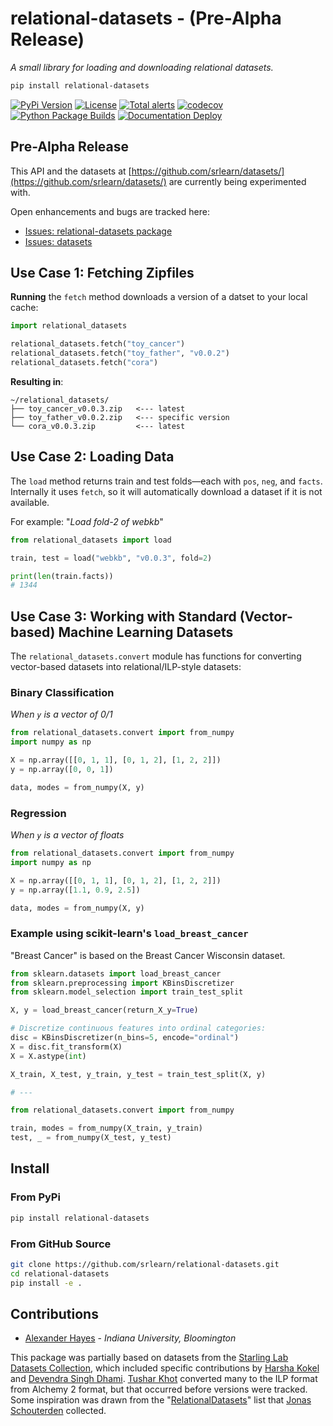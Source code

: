 # relational-datasets - (Pre-Alpha Release)

*A small library for loading and downloading relational datasets.*

```bash
pip install relational-datasets
```

[![PyPi Version](https://img.shields.io/pypi/v/relational-datasets)](https://pypi.org/project/relational-datasets/)
[![License](https://img.shields.io/github/license/srlearn/relational-datasets)](https://github.com/srlearn/relational-datasets/blob/main/LICENSE)
[![Total alerts](https://img.shields.io/lgtm/alerts/g/srlearn/relational-datasets.svg?logo=lgtm&logoWidth=18)](https://lgtm.com/projects/g/srlearn/relational-datasets/alerts/)
[![codecov](https://codecov.io/gh/srlearn/relational-datasets/branch/main/graph/badge.svg?token=lutvcUSBRF)](https://codecov.io/gh/srlearn/relational-datasets)
[![Python Package Builds](https://github.com/srlearn/relational-datasets/actions/workflows/python-package.yml/badge.svg)](https://github.com/srlearn/relational-datasets/actions/workflows/python-package.yml)
[![Documentation Deploy](https://github.com/srlearn/relational-datasets/actions/workflows/deploy-docs.yml/badge.svg)](https://github.com/srlearn/relational-datasets/actions/workflows/deploy-docs.yml)

## Pre-Alpha Release

This API and the datasets at
[https://github.com/srlearn/datasets/](https://github.com/srlearn/datasets/)
are currently being experimented with.

Open enhancements and bugs are tracked here:

- [Issues: relational-datasets package](https://github.com/srlearn/relational-datasets/issues)
- [Issues: datasets](https://github.com/srlearn/datasets/issues)

## Use Case 1: Fetching Zipfiles

**Running** the `fetch` method downloads a version of a datset to your local cache:

```python
import relational_datasets

relational_datasets.fetch("toy_cancer")
relational_datasets.fetch("toy_father", "v0.0.2")
relational_datasets.fetch("cora")
```

**Resulting in**:

```console
~/relational_datasets/
├── toy_cancer_v0.0.3.zip   <--- latest
├── toy_father_v0.0.2.zip   <--- specific version
└── cora_v0.0.3.zip         <--- latest
```

## Use Case 2: Loading Data

The `load` method returns train and test folds—each with `pos`, `neg`, and
`facts`. Internally it uses `fetch`, so it will automatically download a
dataset if it is not available.

For example: "*Load fold-2 of webkb*"

```python
from relational_datasets import load

train, test = load("webkb", "v0.0.3", fold=2)

print(len(train.facts))
# 1344
```

## Use Case 3: Working with Standard (Vector-based) Machine Learning Datasets

The `relational_datasets.convert` module has functions for
converting vector-based datasets into relational/ILP-style
datasets:

### Binary Classification

*When `y` is a vector of 0/1*

```python
from relational_datasets.convert import from_numpy
import numpy as np

X = np.array([[0, 1, 1], [0, 1, 2], [1, 2, 2]])
y = np.array([0, 0, 1])

data, modes = from_numpy(X, y)
```

### Regression

*When `y` is a vector of floats*

```python
from relational_datasets.convert import from_numpy
import numpy as np

X = np.array([[0, 1, 1], [0, 1, 2], [1, 2, 2]])
y = np.array([1.1, 0.9, 2.5])

data, modes = from_numpy(X, y)
```

### Example using scikit-learn's `load_breast_cancer`

"Breast Cancer" is based on the Breast Cancer Wisconsin
dataset.

```python
from sklearn.datasets import load_breast_cancer
from sklearn.preprocessing import KBinsDiscretizer
from sklearn.model_selection import train_test_split

X, y = load_breast_cancer(return_X_y=True)

# Discretize continuous features into ordinal categories:
disc = KBinsDiscretizer(n_bins=5, encode="ordinal")
X = disc.fit_transform(X)
X = X.astype(int)

X_train, X_test, y_train, y_test = train_test_split(X, y)

# ---

from relational_datasets.convert import from_numpy

train, modes = from_numpy(X_train, y_train)
test, _ = from_numpy(X_test, y_test)
```

## Install

### From PyPi

```bash
pip install relational-datasets
```

### From GitHub Source

```bash
git clone https://github.com/srlearn/relational-datasets.git
cd relational-datasets
pip install -e .
```

## Contributions

- [Alexander Hayes](https://hayesall.com) - *Indiana University, Bloomington*

This package was partially based on datasets from the
[Starling Lab Datasets Collection](https://starling.utdallas.edu/datasets/),
which included specific contributions by
[Harsha Kokel](https://harshakokel.com/) and
[Devendra Singh Dhami](https://sites.google.com/view/devendradhami).
[Tushar Khot](https://allenai.org/team/tushark) converted many to the ILP
format from Alchemy 2 format, but that occurred before versions were tracked.
Some inspiration was drawn from the
"[RelationalDatasets](https://github.com/joschout/RelationalDatasets)" list that
[Jonas Schouterden](https://people.cs.kuleuven.be/~jonas.schouterden/) collected.
